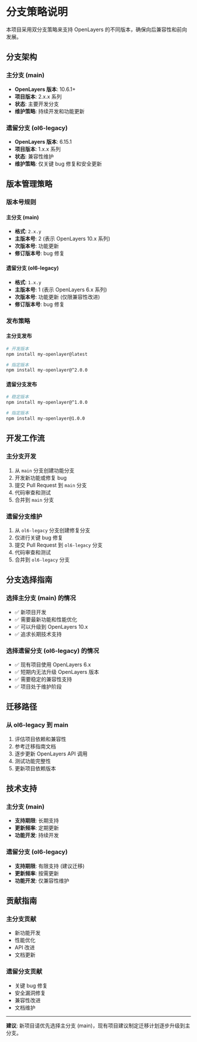 # 分支策略说明

本项目采用双分支策略来支持 OpenLayers 的不同版本，确保向后兼容性和前向发展。

## 分支架构

### 主分支 (main)
- **OpenLayers 版本**: 10.6.1+
- **项目版本**: 2.x.x 系列
- **状态**: 主要开发分支
- **维护策略**: 持续开发和功能更新

### 遗留分支 (ol6-legacy)
- **OpenLayers 版本**: 6.15.1
- **项目版本**: 1.x.x 系列
- **状态**: 兼容性维护
- **维护策略**: 仅关键 bug 修复和安全更新

## 版本管理策略

### 版本号规则

#### 主分支 (main)
- **格式**: `2.x.y`
- **主版本号**: 2 (表示 OpenLayers 10.x 系列)
- **次版本号**: 功能更新
- **修订版本号**: bug 修复

#### 遗留分支 (ol6-legacy)
- **格式**: `1.x.y`
- **主版本号**: 1 (表示 OpenLayers 6.x 系列)
- **次版本号**: 功能更新 (仅限兼容性改进)
- **修订版本号**: bug 修复

### 发布策略

#### 主分支发布
```bash
# 开发版本
npm install my-openlayer@latest

# 指定版本
npm install my-openlayer@^2.0.0
```

#### 遗留分支发布
```bash
# 稳定版本
npm install my-openlayer@^1.0.0

# 指定版本
npm install my-openlayer@1.0.0
```

## 开发工作流

### 主分支开发
1. 从 `main` 分支创建功能分支
2. 开发新功能或修复 bug
3. 提交 Pull Request 到 `main` 分支
4. 代码审查和测试
5. 合并到 `main` 分支

### 遗留分支维护
1. 从 `ol6-legacy` 分支创建修复分支
2. 仅进行关键 bug 修复
3. 提交 Pull Request 到 `ol6-legacy` 分支
4. 代码审查和测试
5. 合并到 `ol6-legacy` 分支

## 分支选择指南

### 选择主分支 (main) 的情况
- ✅ 新项目开发
- ✅ 需要最新功能和性能优化
- ✅ 可以升级到 OpenLayers 10.x
- ✅ 追求长期技术支持

### 选择遗留分支 (ol6-legacy) 的情况
- ✅ 现有项目使用 OpenLayers 6.x
- ✅ 短期内无法升级 OpenLayers 版本
- ✅ 需要稳定的兼容性支持
- ✅ 项目处于维护阶段

## 迁移路径

### 从 ol6-legacy 到 main
1. 评估项目依赖和兼容性
2. 参考迁移指南文档
3. 逐步更新 OpenLayers API 调用
4. 测试功能完整性
5. 更新项目依赖版本

## 技术支持

### 主分支 (main)
- **支持期限**: 长期支持
- **更新频率**: 定期更新
- **功能开发**: 持续开发

### 遗留分支 (ol6-legacy)
- **支持期限**: 有限支持 (建议迁移)
- **更新频率**: 按需更新
- **功能开发**: 仅兼容性维护

## 贡献指南

### 主分支贡献
- 新功能开发
- 性能优化
- API 改进
- 文档更新

### 遗留分支贡献
- 关键 bug 修复
- 安全漏洞修复
- 兼容性改进
- 文档维护

---

**建议**: 新项目请优先选择主分支 (main)，现有项目建议制定迁移计划逐步升级到主分支。